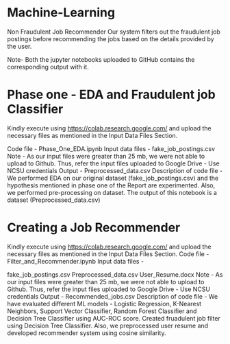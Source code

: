 # Machine-Learning
Non Fraudulent Job Recommender
Our system filters out the fraudulent job postings before recommending the jobs based on the details provided by the user.

Note- Both the jupyter notebooks uploaded to GitHub contains the corresponding output with it.

# Phase one - EDA and Fraudulent job Classifier
Kindly execute using https://colab.research.google.com/ and upload the necessary files as mentioned in the Input Data Files Section.

Code file - Phase_One_EDA.ipynb
Input data files - fake_job_postings.csv
Note - As our input files were greater than 25 mb, we were not able to upload to Github. Thus, refer the input files uploaded to Google Drive - Use NCSU credentials
Output - Preprocessed_data.csv
Description of code file - We performed EDA on our original dataset (fake_job_postings.csv) and the hypothesis mentioned in phase one of the Report are experimented. Also, we performed pre-processing on dataset. The output of this notebook is a dataset (Preprocessed_data.csv)


# Creating a Job Recommender
Kindly execute using https://colab.research.google.com/ and upload the necessary files as mentioned in the Input Data Files Section.
Code file - Filter_and_Recommender.ipynb
Input data files -

fake_job_postings.csv
Preprocessed_data.csv
User_Resume.docx
Note - As our input files were greater than 25 mb, we were not able to upload to Github. Thus, refer the input files uploaded to Google Drive - Use NCSU credentials
Output - Recommended_jobs.csv
Description of code file - We have evaluated different ML models - Logistic Regression, K-Nearest Neighbors, Support Vector Classifier, Random Forest Classifier and Decision Tree Classifier using AUC-ROC score. Created fruadulent job filter using Decision Tree Classifier. Also, we preprocessed user resume and developed recommender system using cosine similarity.
